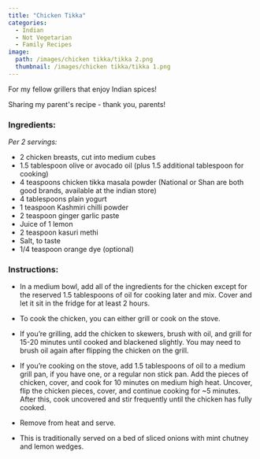 ```yaml
---
title: "Chicken Tikka"
categories:
  - Indian
  - Not Vegetarian
  - Family Recipes
image:
  path: /images/chicken tikka/tikka 2.png
  thumbnail: /images/chicken tikka/tikka 1.png
---
```



For my fellow grillers that enjoy Indian spices!

Sharing my parent's recipe - thank you, parents!

### Ingredients:

_Per 2 servings:_

* 2 chicken breasts, cut into medium cubes
* 1.5 tablespoon olive or avocado oil (plus 1.5 additional tablespoon for cooking)
* 4 teaspoons chicken tikka masala powder (National or Shan are both good brands, available at the indian store)
* 4 tablespoons plain yogurt
* 1 teaspoon Kashmiri chilli powder
* 2 teaspoon ginger garlic paste
* Juice of 1 lemon
* 2 teaspoon kasuri methi 
* Salt, to taste
* 1/4 teaspoon orange dye (optional)



### Instructions:

* In a medium bowl, add all of the ingredients for the chicken except for the reserved 1.5 tablespoons of oil for cooking later and mix. Cover and let it sit in the fridge for at least 2 hours.

* To cook the chicken, you can either grill or cook on the stove. 

* If you’re grilling, add the chicken to skewers, brush with oil, and grill for 15-20 minutes until cooked and blackened slightly. You may need to brush oil again after flipping the chicken on the grill.

* If you’re cooking on the stove, add 1.5 tablespoons of oil to a medium grill pan, if you have one, or a regular non stick pan. Add the pieces of chicken, cover, and cook for 10 minutes on medium high heat. Uncover, flip the chicken pieces, cover, and continue cooking for ~5 minutes. After this, cook uncovered and stir frequently until the chicken has fully cooked.

* Remove from heat and serve. 

* This is traditionally served on a bed of sliced onions with mint chutney and lemon wedges.

